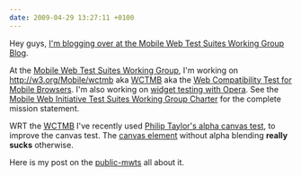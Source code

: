 ```yaml
---
date: 2009-04-29 13:27:11 +0100
---
```


Hey guys, [I'm blogging over at the Mobile Web Test Suites Working Group
Blog](http://www.w3.org/blog/index.php?blog=26&author=176).

At the [Mobile Web Test Suites Working
Group](http://www.w3.org/2005/MWI/Tests/), I'm working on
<http://w3.org/Mobile/wctmb> aka [WCTMB](http://w3.org/Mobile/wctmb) aka the
[Web Compatibility Test for Mobile Browsers](http://w3.org/Mobile/wctmb). I'm
also working on [widget testing with Opera](http://wtf.webvm.net/). See the
[Mobile Web Initiative Test Suites Working Group
Charter](http://www.w3.org/2008/11/mwi-test-charter.html) for the complete
mission statement.

WRT the [WCTMB](http://w3.org/Mobile/wctmb) I've recently used [Philip Taylor's
alpha canvas
test](http://philip.html5.org/tests/canvas/suite/tests/2d.drawImage.alpha.html),
to improve the canvas test. The [canvas
element](http://www.whatwg.org/specs/web-apps/current-work/multipage/the-canvas-element.html#the-canvas-element)
without alpha blending **really sucks** otherwise.

Here is my post on the
[public-mwts](http://lists.w3.org/Archives/Public/public-mwts/2009Apr/0013.html)
all about it.
